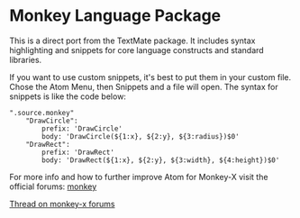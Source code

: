 # Monkey Language Package


This is a direct port from the TextMate package.
It includes syntax highlighting and snippets for
core language constructs and standard libraries.

If you want to use custom snippets, it's best to put them in your custom file.
Chose the Atom Menu, then Snippets and a file will open. The syntax for snippets is like the code below:


	".source.monkey"
		"DrawCircle":
			prefix: 'DrawCircle'
			body: 'DrawCircle(${1:x}, ${2:y}, ${3:radius})$0'
		"DrawRect":
			prefix: 'DrawRect'
			body: 'DrawRect(${1:x}, ${2:y}, ${3:width}, ${4:height})$0'

For more info and how to further improve Atom for Monkey-X visit the official forums: [monkey](http://www.monkey-x.com/Community/_index_.php)

[Thread on monkey-x forums](http://www.monkey-x.com/Community/posts.php?topic=10505)
